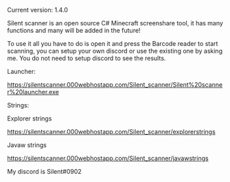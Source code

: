 Current version: 1.4.0

Silent scanner is an open source C# Minecraft screenshare tool, it has many functions and many will be added in the future!

To use it all you have to do is open it and press the Barcode reader to start scanning, you can setup your own discord or use the existing one by asking me. You do not need to setup discord to see the results.

Launcher:

https://silentscanner.000webhostapp.com/Silent_scanner/Silent%20scanner%20launcher.exe

Strings:

Explorer strings

https://silentscanner.000webhostapp.com/Silent_scanner/explorerstrings

Javaw strings

https://silentscanner.000webhostapp.com/Silent_scanner/javawstrings

My discord is Silent#0902
